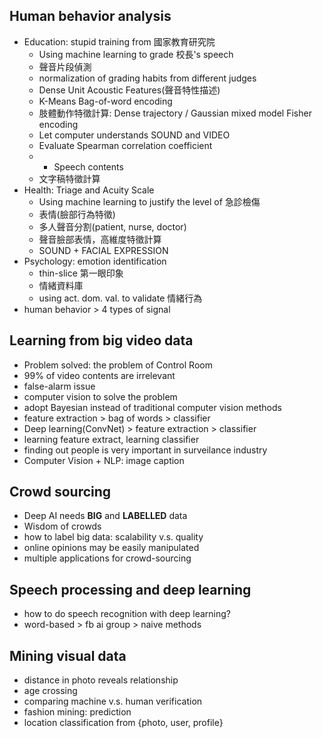 ## Human behavior analysis

- Education: stupid training from 國家教育研究院
  - Using machine learning to grade 校長's speech
  - 聲音片段偵測
  - normalization of grading habits from different judges
  - Dense Unit Acoustic Features(聲音特性描述)
  - K-Means Bag-of-word encoding
  - 肢體動作特徵計算: Dense trajectory / Gaussian mixed model Fisher encoding
  - Let computer understands SOUND and VIDEO
  - Evaluate Spearman correlation coefficient
  - + Speech contents
  - 文字稿特徵計算
- Health: Triage and Acuity Scale
  - Using machine learning to justify the level of 急診檢傷
  - 表情(臉部行為特徵)
  - 多人聲音分割(patient, nurse, doctor)
  - 聲音臉部表情，高維度特徵計算
  - SOUND + FACIAL EXPRESSION
- Psychology: emotion identification
  - thin-slice 第一眼印象
  - 情緒資料庫
  - using act. dom. val. to validate 情緒行為
- human behavior > 4 types of signal

## Learning from big video data

- Problem solved: the problem of Control Room
- 99% of video contents are irrelevant
- false-alarm issue
- computer vision to solve the problem
- adopt Bayesian instead of traditional computer vision methods
- feature extraction > bag of words > classifier
- Deep learning(ConvNet) > feature extraction > classifier
- learning feature extract, learning classifier
- finding out people is very important in surveilance industry
- Computer Vision + NLP: image caption

## Crowd sourcing

- Deep AI needs **BIG** and **LABELLED** data
- Wisdom of crowds
- how to label big data: scalability v.s. quality
- online opinions may be easily manipulated
- multiple applications for crowd-sourcing

## Speech processing and deep learning

- how to do speech recognition with deep learning?
- word-based > fb ai group > naive methods

## Mining visual data

- distance in photo reveals relationship
- age crossing
- comparing machine v.s. human verification
- fashion mining: prediction
- location classification from {photo, user, profile}